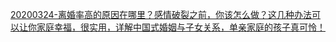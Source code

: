 [20200324-离婚率高的原因在哪里？感情破裂之前，你该怎么做？这几种办法可以让你家庭幸福，很实用，详解中国式婚姻与子女关系，单亲家庭的孩子真可怜！](/Mask_Man面具人/20200324_ICwBpllxfLM.html)
